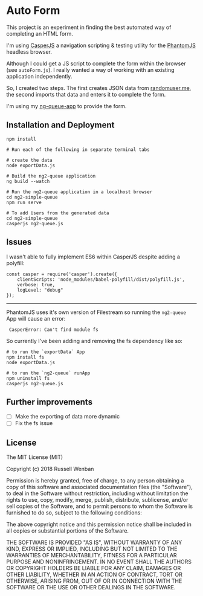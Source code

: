 # Auto Form

This project is an experiment in finding the best automated way of completing an HTML form.

I'm using [CasperJS](http://docs.casperjs.org/en/latest/index.html) a navigation scripting & testing utility for the [PhantomJS](http://phantomjs.org/) headless browser.

Although I could get a JS script to complete the form within the browser (see `autoForm.js`). I really wanted a way of working with an existing application independently.

So, I created two steps. The first creates JSON data from [randomuser.me](https://randomuser.me/), the second imports that data and enters it to complete the form.

I'm using my [ng-queue-app](https://github.com/russellf9/ng-queue-app) to provide the form.


## Installation and Deployment

    npm install

    # Run each of the following in separate terminal tabs

    # create the data
    node exportData.js

    # Build the ng2-queue application
    ng build --watch

    # Run the ng2-queue application in a localhost browser
    cd ng2-simple-queue
    npm run serve

    # To add Users from the generated data
    cd ng2-simple-queue
    casperjs ng2-queue.js



## Issues

I wasn't able to fully implement ES6 within CasperJS despite adding a polyfill:

    const casper = require('casper').create({
        clientScripts: 'node_modules/babel-polyfill/dist/polyfill.js',
        verbose: true,
        logLevel: "debug"
    });

----

 PhantomJS uses it's own version of Filestream so running the `ng2-queue` App will cause an error:

     CasperError: Can't find module fs

So currently I've been adding and removing the fs dependency like so:

    # to run the `exportData` App
    npm install fs
    node exportData.js

    # to run the `ng2-queue` runApp
    npm uninstall fs
    casperjs ng2-queue.js


## Further improvements

* [ ] Make the exporting of data more dynamic
* [ ] Fix the fs issue

## License

The MIT License (MIT)

Copyright (c) 2018 Russell Wenban

Permission is hereby granted, free of charge, to any person obtaining a copy of this software and associated documentation files (the "Software"), to deal in the Software without restriction, including without limitation the rights to use, copy, modify, merge, publish, distribute, sublicense, and/or sell copies of the Software, and to permit persons to whom the Software is furnished to do so, subject to the following conditions:

The above copyright notice and this permission notice shall be included in all copies or substantial portions of the Software.

THE SOFTWARE IS PROVIDED "AS IS", WITHOUT WARRANTY OF ANY KIND, EXPRESS OR IMPLIED, INCLUDING BUT NOT LIMITED TO THE WARRANTIES OF MERCHANTABILITY, FITNESS FOR A PARTICULAR PURPOSE AND NONINFRINGEMENT. IN NO EVENT SHALL THE AUTHORS OR COPYRIGHT HOLDERS BE LIABLE FOR ANY CLAIM, DAMAGES OR OTHER LIABILITY, WHETHER IN AN ACTION OF CONTRACT, TORT OR OTHERWISE, ARISING FROM, OUT OF OR IN CONNECTION WITH THE SOFTWARE OR THE USE OR OTHER DEALINGS IN THE SOFTWARE.
